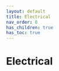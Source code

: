 ```yaml
---
layout: default
title: Electrical
nav_order: 8
has_children: true
has_toc: true
---
```


# Electrical
